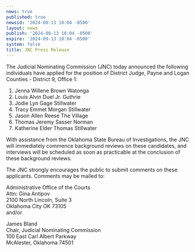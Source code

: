 ```yaml
---
news: true
published: true
newsid: '2024-08-13 10:04 -0500'
layout: news
publish: '2024-08-13 10:04 -0500'
expire: '2024-09-13 10:04 -0500'
system: false
title: JNC Press Release
---
```

The Judicial Nominating Commission (JNC) today announced the following individuals have applied for
the position of District Judge, Payne and Logan Counties - District 9, Office 1:

1. Jenna Willene Brown Watonga
2. Louis Alvin Duel Jr. Guthrie
3. Jodie Lyn Gage Stillwater
4. Tracy Emmet Morgan Stillwater
5. Jason Allen Reese The Village
6. Thomas Jeremy Sasser Norman
7. Katherine Elder Thomas Stillwater

With assistance from the Oklahoma State Bureau of Investigations, the JNC will immediately commence
background reviews on these candidates, and interviews will be scheduled as soon as practicable at the
conclusion of these background reviews.

The JNC strongly encourages the public to submit comments on these applicants. Comments may be
mailed to:

Administrative Office of the Courts  
Attn: Gina Antipov  
2100 North Lincoln, Suite 3  
Oklahoma City OK 73105  
and/or 

James Bland   
Chair, Judicial Nominating Commission  
100 East Carl Albert Parkway  
McAlester, Oklahoma 74501

